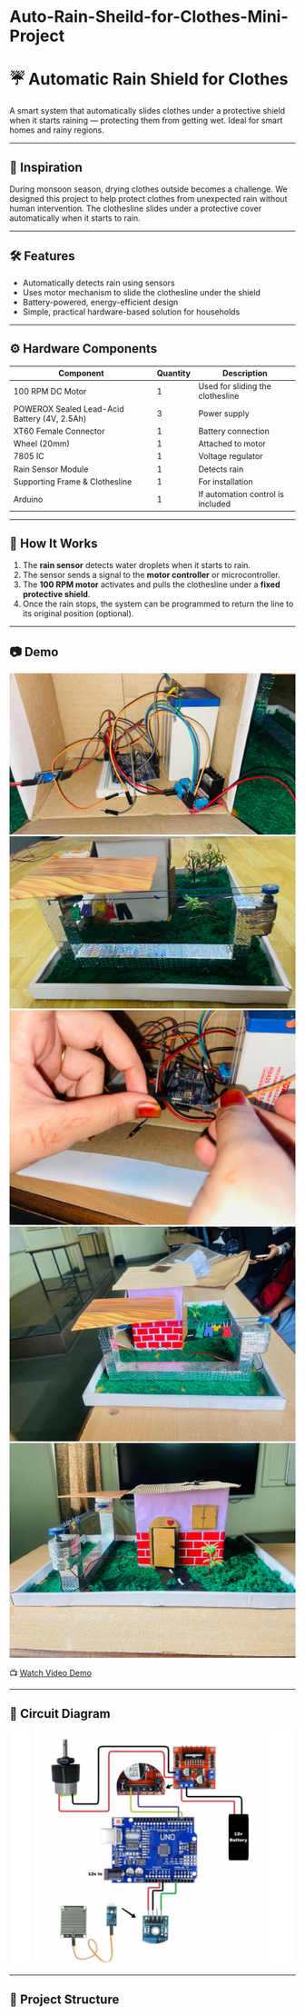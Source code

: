 # Auto-Rain-Sheild-for-Clothes-Mini-Project
# ☔ Automatic Rain Shield for Clothes

A smart system that automatically slides clothes under a protective shield when it starts raining — protecting them from getting wet. Ideal for smart homes and rainy regions.

---

## 🌟 Inspiration

During monsoon season, drying clothes outside becomes a challenge. We designed this project to help protect clothes from unexpected rain without human intervention. The clothesline slides under a protective cover automatically when it starts to rain.

---

## 🛠️ Features

- Automatically detects rain using sensors
- Uses motor mechanism to slide the clothesline under the shield
- Battery-powered, energy-efficient design
- Simple, practical hardware-based solution for households

---

## ⚙️ Hardware Components

| Component | Quantity | Description |
|----------|----------|-------------|
| 100 RPM DC Motor | 1 | Used for sliding the clothesline |
| POWEROX Sealed Lead-Acid Battery (4V, 2.5Ah) | 3 | Power supply |
| XT60 Female Connector | 1 | Battery connection |
| Wheel (20mm) | 1 | Attached to motor |
| 7805 IC | 1 | Voltage regulator |
| Rain Sensor Module | 1 | Detects rain |
| Supporting Frame & Clothesline | 1 | For installation |
| Arduino  | 1 | If automation control is included |

---

## 🧠 How It Works

1. The **rain sensor** detects water droplets when it starts to rain.
2. The sensor sends a signal to the **motor controller** or microcontroller.
3. The **100 RPM motor** activates and pulls the clothesline under a **fixed protective shield**.
4. Once the rain stops, the system can be programmed to return the line to its original position (optional).

---

## 📷 Demo

![demo-image](https://github.com/Arshiya-Sheikh/Auto-Rain-Sheild-for-Clothes-Mini-Project/blob/main/IMG-20250320-WA0011.jpg)
![demo-image2](https://github.com/Arshiya-Sheikh/Auto-Rain-Sheild-for-Clothes-Mini-Project/blob/main/IMG-20250320-WA0013.jpg)
![demo-image3](https://github.com/Arshiya-Sheikh/Auto-Rain-Sheild-for-Clothes-Mini-Project/blob/main/IMG-20250417-WA0004.jpg)
![demo-image4](https://github.com/Arshiya-Sheikh/Auto-Rain-Sheild-for-Clothes-Mini-Project/blob/main/IMG-20250417-WA0008.jpg)
![demo-image5](https://github.com/Arshiya-Sheikh/Auto-Rain-Sheild-for-Clothes-Mini-Project/blob/main/IMG-20250417-WA0006.jpg)
<!-- Add your real image here -->
📺 [Watch Video Demo](https://www.youtube.com/your-demo-link)

---

## 📐 Circuit Diagram

![circuit-diagram](https://github.com/Arshiya-Sheikh/Auto-Rain-Sheild-for-Clothes-Mini-Project/blob/Images/IMG_20250621_204444.jpg) <!-- Replace with your actual image -->

---

## 📁 Project Structure

